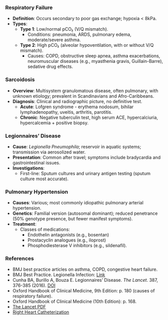 ### Respiratory Failure
- **Definition**: Occurs secondary to poor gas exchange; hypoxia < 8kPa.
- **Types**:
  - **Type 1**: Low/normal pCO₂ (V/Q mismatch).
    - Conditions: pneumonia, ARDS, pulmonary edema, moderate/severe asthma.
  - **Type 2**: High pCO₂ (alveolar hypoventilation, with or without V/Q mismatch).
    - Causes: COPD, obstructive sleep apnea, asthma exacerbations, neuromuscular diseases (e.g., myasthenia gravis, Guillain-Barre), sedative drug effects.

### Sarcoidosis
- **Overview**: Multisystem granulomatous disease, often pulmonary, with unknown etiology; prevalent in Scandinavians and Afro-Caribbeans.
- **Diagnosis**: Clinical and radiographic picture, no definitive test.
  - **Acute**: Lofgren syndrome - erythema nodosum, bihilar lymphadenopathy, uveitis, arthritis, parotitis.
  - **Chronic**: Negative tuberculin test, high serum ACE, hypercalciuria, hypercalcemia + positive biopsy.

### Legionnaires’ Disease
- **Cause**: _Legionella Pneumophila_; reservoir in aquatic systems; transmission via aerosolized water.
- **Presentation**: Common after travel; symptoms include bradycardia and gastrointestinal issues.
- **Investigations**: 
  - First-line: Sputum cultures and urinary antigen testing (sputum culture most accurate).

### Pulmonary Hypertension
- **Causes**: Various; most commonly idiopathic pulmonary arterial hypertension.
- **Genetics**: Familial version (autosomal dominant); reduced penetrance (50% genotype presence, but fewer manifest symptoms).
- **Treatment**: 
  - Classes of medications: 
    - Endothelin antagonists (e.g., bosentan)
    - Prostacyclin analogues (e.g., iloprost)
    - Phosphodiesterase V inhibitors (e.g., sildenafil).

### References
- BMJ best practice articles on asthma, COPD, congestive heart failure.
- BMJ Best Practice. Legionella Infection: [Link](https://bestpractice.bmj.com/topics/en-gb/414)
- Cunha BA, Burillo A, Bouza E. Legionnaires’ Disease. _The Lancet_. 387, 376-385 (2016). [DOI](https://doi.org/10.1016/S0140-6736(15)60078-2)
- Oxford Handbook of Clinical Medicine, 9th Edition: p. 180 (causes of respiratory failure).
- Oxford Handbook of Clinical Medicine (10th Edition): p. 168.
- [The Lancet PDF](https://www.thelancet.com/pdfs/journals/lanres/PIIS2213-2600(18)30064-X.pdf)
- [Right Heart Catheterization](https://pulmonaryhypertensionrn.com/right-heart-catheterization-rhc/)